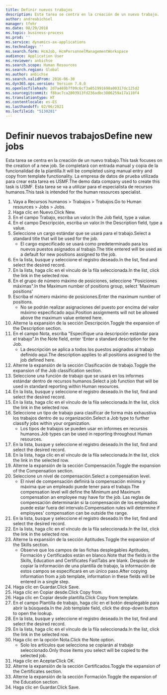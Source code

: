 ```yaml
---
title: Definir nuevos trabajos
description: Esta tarea se centra en la creación de un nuevo trabajo.
author: andreabichsel
manager: tfehr
ms.date: 08/29/2018
ms.topic: business-process
ms.prod: ''
ms.service: dynamics-ax-applications
ms.technology: ''
ms.search.form: HcmJob, HcmPersonnelManagementWorkspace
audience: Application User
ms.reviewer: anbichse
ms.search.scope: Human Resources
ms.search.region: Global
ms.author: anbichse
ms.search.validFrom: 2016-06-30
ms.dyn365.ops.version: Version 7.0.0
ms.openlocfilehash: 2d7a469b7f09c6cf3a051991698a00317dc125d2
ms.sourcegitcommit: f8bac7ca2803913fd236adbc3806259a17a110f4
ms.translationtype: HT
ms.contentlocale: es-ES
ms.lasthandoff: 02/06/2021
ms.locfileid: "5130281"
---
```

# <a name="define-new-jobs"></a><span data-ttu-id="05f01-103">Definir nuevos trabajos</span><span class="sxs-lookup"><span data-stu-id="05f01-103">Define new jobs</span></span>



<span data-ttu-id="05f01-104">Esta tarea se centra en la creación de un nuevo trabajo.</span><span class="sxs-lookup"><span data-stu-id="05f01-104">This task focuses on the creation of a new job.</span></span> <span data-ttu-id="05f01-105">Se completará con entrada manual y copia de la funcionalidad de la plantilla.</span><span class="sxs-lookup"><span data-stu-id="05f01-105">It will be completed using manual entry and copy from template functionality.</span></span> <span data-ttu-id="05f01-106">La empresa de datos de prueba utilizada para crear esta tarea es USMF.</span><span class="sxs-lookup"><span data-stu-id="05f01-106">The demo data company used to create this task is USMF.</span></span> <span data-ttu-id="05f01-107">Esta tarea se va a utilizar para el especialista de recursos humanos.</span><span class="sxs-lookup"><span data-stu-id="05f01-107">This task is intended for the human resources specialist.</span></span>

1. <span data-ttu-id="05f01-108">Vaya a Recursos humanos > Trabajos > Trabajos.</span><span class="sxs-lookup"><span data-stu-id="05f01-108">Go to Human resources > Jobs > Jobs.</span></span>
2. <span data-ttu-id="05f01-109">Haga clic en Nuevo.</span><span class="sxs-lookup"><span data-stu-id="05f01-109">Click New.</span></span>
3. <span data-ttu-id="05f01-110">En el campo Trabajo, escriba un valor.</span><span class="sxs-lookup"><span data-stu-id="05f01-110">In the Job field, type a value.</span></span>
4. <span data-ttu-id="05f01-111">En el campo Descripción, escriba un valor.</span><span class="sxs-lookup"><span data-stu-id="05f01-111">In the Description field, type a value.</span></span>
5. <span data-ttu-id="05f01-112">Seleccione un cargo estándar que se usará para el trabajo.</span><span class="sxs-lookup"><span data-stu-id="05f01-112">Select a standard title that will be used for the job.</span></span> 
    * <span data-ttu-id="05f01-113">El cargo especificado se usará como predeterminado para los nuevos puestos asignados al trabajo.</span><span class="sxs-lookup"><span data-stu-id="05f01-113">The title entered will be used as a default for new positions assigned to the job.</span></span>  
6. <span data-ttu-id="05f01-114">En la lista, busque y seleccione el registro deseado.</span><span class="sxs-lookup"><span data-stu-id="05f01-114">In the list, find and select the desired record.</span></span>
7. <span data-ttu-id="05f01-115">En la lista, haga clic en el vínculo de la fila seleccionada.</span><span class="sxs-lookup"><span data-stu-id="05f01-115">In the list, click the link in the selected row.</span></span>
8. <span data-ttu-id="05f01-116">En el grupo de número máximo de posiciones, seleccione "Posiciones máximas".</span><span class="sxs-lookup"><span data-stu-id="05f01-116">In the Maximum number of positions group, select 'Maximum positions'</span></span>
9. <span data-ttu-id="05f01-117">Escriba el número máximo de posiciones.</span><span class="sxs-lookup"><span data-stu-id="05f01-117">Enter the maximum number of positions.</span></span> 
    * <span data-ttu-id="05f01-118">No se podrán realizar asignaciones del puesto por encima del valor máximo especificado aquí.</span><span class="sxs-lookup"><span data-stu-id="05f01-118">Position assignments will not be allowed above the maximum value entered here.</span></span>  
10. <span data-ttu-id="05f01-119">Alterne la expansión de la sección Descripción.</span><span class="sxs-lookup"><span data-stu-id="05f01-119">Toggle the expansion of the Description section.</span></span>
11. <span data-ttu-id="05f01-120">En el campo Nota, escriba "Especifique una descripción estándar para el trabajo".</span><span class="sxs-lookup"><span data-stu-id="05f01-120">In the Note field, enter 'Enter a standard description for the Job.</span></span>
    * <span data-ttu-id="05f01-121">La descripción se aplica a todos los puestos asignados al trabajo definido aquí.</span><span class="sxs-lookup"><span data-stu-id="05f01-121">The description applies to all positions assigned to the job defined here.</span></span>  
12. <span data-ttu-id="05f01-122">Alterne la expansión de la sección Clasificación de trabajo.</span><span class="sxs-lookup"><span data-stu-id="05f01-122">Toggle the expansion of the Job classification section.</span></span>
13. <span data-ttu-id="05f01-123">Seleccione una función de trabajo que se usará en los informes estándar dentro de recursos humanos.</span><span class="sxs-lookup"><span data-stu-id="05f01-123">Select a job function that will be used in standard reporting within Human resources.</span></span>
14. <span data-ttu-id="05f01-124">En la lista, busque y seleccione el registro deseado.</span><span class="sxs-lookup"><span data-stu-id="05f01-124">In the list, find and select the desired record.</span></span>
15. <span data-ttu-id="05f01-125">En la lista, haga clic en el vínculo de la fila seleccionada.</span><span class="sxs-lookup"><span data-stu-id="05f01-125">In the list, click the link in the selected row.</span></span>
16. <span data-ttu-id="05f01-126">Seleccione un tipo de trabajo para clasificar de forma más exhaustiva los trabajos dentro de su organización.</span><span class="sxs-lookup"><span data-stu-id="05f01-126">Select a Job type to further classify jobs within your organization.</span></span> 
    * <span data-ttu-id="05f01-127">Los tipos de trabajos se pueden usar en informes en recursos humanos.</span><span class="sxs-lookup"><span data-stu-id="05f01-127">Job types can be used in reporting throughout Human resources.</span></span>  
17. <span data-ttu-id="05f01-128">En la lista, busque y seleccione el registro deseado.</span><span class="sxs-lookup"><span data-stu-id="05f01-128">In the list, find and select the desired record.</span></span>
18. <span data-ttu-id="05f01-129">En la lista, haga clic en el vínculo de la fila seleccionada.</span><span class="sxs-lookup"><span data-stu-id="05f01-129">In the list, click the link in the selected row.</span></span>
19. <span data-ttu-id="05f01-130">Alterne la expansión de la sección Compensación.</span><span class="sxs-lookup"><span data-stu-id="05f01-130">Toggle the expansion of the Compensation section.</span></span>
20. <span data-ttu-id="05f01-131">Seleccione un nivel de compensación.</span><span class="sxs-lookup"><span data-stu-id="05f01-131">Select a compensation level.</span></span>
    * <span data-ttu-id="05f01-132">El nivel de compensación definirá la compensación mínima y máxima que un empleado puede tener para el trabajo.</span><span class="sxs-lookup"><span data-stu-id="05f01-132">The compensation level will define the Minimum and Maximum compensation an employee may have for the job.</span></span> <span data-ttu-id="05f01-133">Las reglas de compensación determinarán si la compensación de los empleados puede estar fuera del intervalo.</span><span class="sxs-lookup"><span data-stu-id="05f01-133">Compensation rules will determine if employees' compensation can be outside the range.</span></span>  
21. <span data-ttu-id="05f01-134">En la lista, busque y seleccione el registro deseado.</span><span class="sxs-lookup"><span data-stu-id="05f01-134">In the list, find and select the desired record.</span></span>
22. <span data-ttu-id="05f01-135">En la lista, haga clic en el vínculo de la fila seleccionada.</span><span class="sxs-lookup"><span data-stu-id="05f01-135">In the list, click the link in the selected row.</span></span>
23. <span data-ttu-id="05f01-136">Alterne la expansión de la sección Aptitudes.</span><span class="sxs-lookup"><span data-stu-id="05f01-136">Toggle the expansion of the Skills section.</span></span>
    * <span data-ttu-id="05f01-137">Observe que los campos de las fichas desplegables Aptitudes, Formación y Certificados están en blanco.</span><span class="sxs-lookup"><span data-stu-id="05f01-137">Note that the fields in the Skills, Education and Certificates FastTabs are blank.</span></span> <span data-ttu-id="05f01-138">Después de copiar la información de una plantilla de trabajo, la información de estos campos se especificará en un único paso.</span><span class="sxs-lookup"><span data-stu-id="05f01-138">After copying information from a job template, information in these fields will be entered in a single step.</span></span>   
24. <span data-ttu-id="05f01-139">Haga clic en Guardar.</span><span class="sxs-lookup"><span data-stu-id="05f01-139">Click Save.</span></span>
25. <span data-ttu-id="05f01-140">Haga clic en Copiar desde.</span><span class="sxs-lookup"><span data-stu-id="05f01-140">Click Copy from.</span></span>
26. <span data-ttu-id="05f01-141">Haga clic en Copiar desde plantilla.</span><span class="sxs-lookup"><span data-stu-id="05f01-141">Click Copy from template.</span></span>
27. <span data-ttu-id="05f01-142">En el campo Plantilla de trabajo, haga clic en el botón desplegable para abrir la búsqueda.</span><span class="sxs-lookup"><span data-stu-id="05f01-142">In the Job template field, click the drop-down button to open the lookup.</span></span>
28. <span data-ttu-id="05f01-143">En la lista, busque y seleccione el registro deseado.</span><span class="sxs-lookup"><span data-stu-id="05f01-143">In the list, find and select the desired record.</span></span>
29. <span data-ttu-id="05f01-144">En la lista, haga clic en el vínculo de la fila seleccionada.</span><span class="sxs-lookup"><span data-stu-id="05f01-144">In the list, click the link in the selected row.</span></span>
30. <span data-ttu-id="05f01-145">Haga clic en la opción Nota.</span><span class="sxs-lookup"><span data-stu-id="05f01-145">Click the Note option.</span></span>
    * <span data-ttu-id="05f01-146">Solo los artículos que selecciona se copiarán al trabajo seleccionado.</span><span class="sxs-lookup"><span data-stu-id="05f01-146">Only those items you select will be copied to the selected job.</span></span>    
31. <span data-ttu-id="05f01-147">Haga clic en Aceptar</span><span class="sxs-lookup"><span data-stu-id="05f01-147">Click OK.</span></span>
32. <span data-ttu-id="05f01-148">Alterne la expansión de la sección Certificados.</span><span class="sxs-lookup"><span data-stu-id="05f01-148">Toggle the expansion of the Certificates section.</span></span>
33. <span data-ttu-id="05f01-149">Alterne la expansión de la sección Formación.</span><span class="sxs-lookup"><span data-stu-id="05f01-149">Toggle the expansion of the Education section.</span></span>
34. <span data-ttu-id="05f01-150">Haga clic en Guardar.</span><span class="sxs-lookup"><span data-stu-id="05f01-150">Click Save.</span></span>

